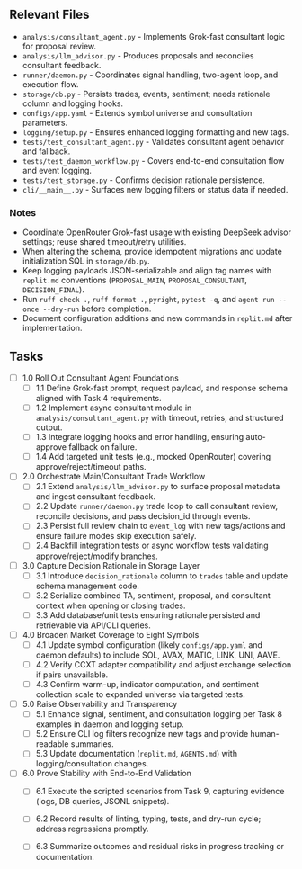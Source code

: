 ## Relevant Files

- `analysis/consultant_agent.py` - Implements Grok-fast consultant logic for proposal review.
- `analysis/llm_advisor.py` - Produces proposals and reconciles consultant feedback.
- `runner/daemon.py` - Coordinates signal handling, two-agent loop, and execution flow.
- `storage/db.py` - Persists trades, events, sentiment; needs rationale column and logging hooks.
- `configs/app.yaml` - Extends symbol universe and consultation parameters.
- `logging/setup.py` - Ensures enhanced logging formatting and new tags.
- `tests/test_consultant_agent.py` - Validates consultant agent behavior and fallback.
- `tests/test_daemon_workflow.py` - Covers end-to-end consultation flow and event logging.
- `tests/test_storage.py` - Confirms decision rationale persistence.
- `cli/__main__.py` - Surfaces new logging filters or status data if needed.

### Notes

- Coordinate OpenRouter Grok-fast usage with existing DeepSeek advisor settings; reuse shared timeout/retry utilities.
- When altering the schema, provide idempotent migrations and update initialization SQL in `storage/db.py`.
- Keep logging payloads JSON-serializable and align tag names with `replit.md` conventions (`PROPOSAL_MAIN`, `PROPOSAL_CONSULTANT`, `DECISION_FINAL`).
- Run `ruff check .`, `ruff format .`, `pyright`, `pytest -q`, and `agent run --once --dry-run` before completion.
- Document configuration additions and new commands in `replit.md` after implementation.

## Tasks

- [ ] 1.0 Roll Out Consultant Agent Foundations
  - [ ] 1.1 Define Grok-fast prompt, request payload, and response schema aligned with Task 4 requirements.
  - [ ] 1.2 Implement async consultant module in `analysis/consultant_agent.py` with timeout, retries, and structured output.
  - [ ] 1.3 Integrate logging hooks and error handling, ensuring auto-approve fallback on failure.
  - [ ] 1.4 Add targeted unit tests (e.g., mocked OpenRouter) covering approve/reject/timeout paths.

- [ ] 2.0 Orchestrate Main/Consultant Trade Workflow
  - [ ] 2.1 Extend `analysis/llm_advisor.py` to surface proposal metadata and ingest consultant feedback.
  - [ ] 2.2 Update `runner/daemon.py` trade loop to call consultant review, reconcile decisions, and pass decision_id through events.
  - [ ] 2.3 Persist full review chain to `event_log` with new tags/actions and ensure failure modes skip execution safely.
  - [ ] 2.4 Backfill integration tests or async workflow tests validating approve/reject/modify branches.

- [ ] 3.0 Capture Decision Rationale in Storage Layer
  - [ ] 3.1 Introduce `decision_rationale` column to `trades` table and update schema management code.
  - [ ] 3.2 Serialize combined TA, sentiment, proposal, and consultant context when opening or closing trades.
  - [ ] 3.3 Add database/unit tests ensuring rationale persisted and retrievable via API/CLI queries.

- [ ] 4.0 Broaden Market Coverage to Eight Symbols
  - [ ] 4.1 Update symbol configuration (likely `configs/app.yaml` and daemon defaults) to include SOL, AVAX, MATIC, LINK, UNI, AAVE.
  - [ ] 4.2 Verify CCXT adapter compatibility and adjust exchange selection if pairs unavailable.
  - [ ] 4.3 Confirm warm-up, indicator computation, and sentiment collection scale to expanded universe via targeted tests.

- [ ] 5.0 Raise Observability and Transparency
  - [ ] 5.1 Enhance signal, sentiment, and consultation logging per Task 8 examples in daemon and logging setup.
  - [ ] 5.2 Ensure CLI log filters recognize new tags and provide human-readable summaries.
  - [ ] 5.3 Update documentation (`replit.md`, `AGENTS.md`) with logging/consultation changes.

- [ ] 6.0 Prove Stability with End-to-End Validation
  - [ ] 6.1 Execute the scripted scenarios from Task 9, capturing evidence (logs, DB queries, JSONL snippets).
  - [ ] 6.2 Record results of linting, typing, tests, and dry-run cycle; address regressions promptly.
  - [ ] 6.3 Summarize outcomes and residual risks in progress tracking or documentation.


